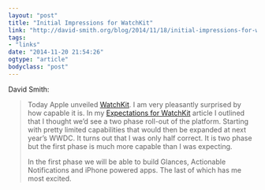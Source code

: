 ```yaml
---
layout: "post"
title: "Initial Impressions for WatchKit"
link: "http://david-smith.org/blog/2014/11/18/initial-impressions-for-watchkit/"
tags: 
- "links"
date: "2014-11-20 21:54:26"
ogtype: "article"
bodyclass: "post"
---
```


David Smith:

> Today Apple unveiled [WatchKit](https://developer.apple.com/watchkit/). I am very pleasantly surprised by how capable it is. In my [Expectations for WatchKit](http://david-smith.org/blog/2014/11/06/expectations-for-watchkit/) article I outlined that I thought we’d see a two phase roll-out of the platform. Starting with pretty limited capabilities that would then be expanded at next year’s WWDC. It turns out that I was only half correct. It is two phase but the first phase is much more capable than I was expecting.
> 
>  In the first phase we will be able to build Glances, Actionable Notifications and iPhone powered apps. The last of which has me most excited.